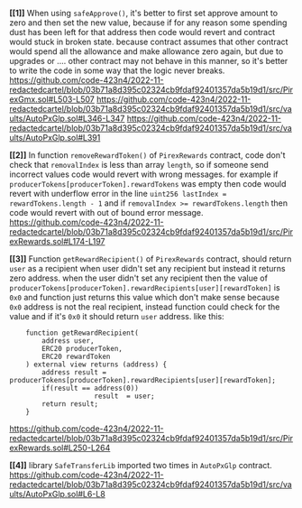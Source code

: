 **[[1]]** When using `safeApprove()`, it's better to first set approve amount to zero and then set the new value, because if for any reason some spending dust has been left for that address then code would revert and contract would stuck in broken state. because contract assumes that other contract would spend all the allowance and make allowance zero again, but due to upgrades or .... other contract may not behave in this manner, so it's better to write the code in some way that the logic never breaks.
https://github.com/code-423n4/2022-11-redactedcartel/blob/03b71a8d395c02324cb9fdaf92401357da5b19d1/src/PirexGmx.sol#L503-L507
https://github.com/code-423n4/2022-11-redactedcartel/blob/03b71a8d395c02324cb9fdaf92401357da5b19d1/src/vaults/AutoPxGlp.sol#L346-L347
https://github.com/code-423n4/2022-11-redactedcartel/blob/03b71a8d395c02324cb9fdaf92401357da5b19d1/src/vaults/AutoPxGlp.sol#L391

**[[2]]** In function `removeRewardToken()` of `PirexRewards` contract, code don't check that `removalIndex` is less than array `length`, so if someone send incorrect values code would revert with wrong messages. for example if `producerTokens[producerToken].rewardTokens` was empty then code would revert with underflow error in the line `uint256 lastIndex = rewardTokens.length - 1` and if `removalIndex >= rewardTokens.length` then code would revert with out of bound error message.
https://github.com/code-423n4/2022-11-redactedcartel/blob/03b71a8d395c02324cb9fdaf92401357da5b19d1/src/PirexRewards.sol#L174-L197

**[[3]]** Function `getRewardRecipient()` of `PirexRewards` contract, should return `user` as a recipient when user didn't set any recipient but instead it returns zero address. when the user didn't set any recipient then the value of `producerTokens[producerToken].rewardRecipients[user][rewardToken]` is `0x0` and function just returns this value which don't make sense because `0x0` address is not the real recipient, instead function could check for the value and if it's `0x0` it should return `user` address. like this:
```
    function getRewardRecipient(
        address user,
        ERC20 producerToken,
        ERC20 rewardToken
    ) external view returns (address) {
        address result = producerTokens[producerToken].rewardRecipients[user][rewardToken];
        if(result == address(0))
                     result  = user;
        return result;
    }
```
https://github.com/code-423n4/2022-11-redactedcartel/blob/03b71a8d395c02324cb9fdaf92401357da5b19d1/src/PirexRewards.sol#L250-L264

**[[4]]** library `SafeTransferLib` imported two times in `AutoPxGlp` contract.
https://github.com/code-423n4/2022-11-redactedcartel/blob/03b71a8d395c02324cb9fdaf92401357da5b19d1/src/vaults/AutoPxGlp.sol#L6-L8